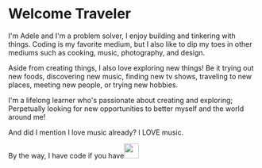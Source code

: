 # Welcome Traveler

I'm Adele and I'm a problem solver, I enjoy building and tinkering with things. Coding is my favorite medium, but I also like to dip my toes in other mediums such as cooking, music, photography, and design.

Aside from creating things, I also love exploring new things! Be it trying out new foods, discovering new music, finding new tv shows, traveling to new places, meeting new people, or trying new hobbies.

I'm a lifelong learner who's passionate about creating and exploring; Perpetually looking for new opportunities to better myself and the world around me! 

And did I mention I love music already? I LOVE music.

By the way, I have code if you have<img align="bottom" src="https://user-images.githubusercontent.com/8835499/218330542-44214625-5d5c-495c-a4a0-b1e033ff95a9.png" width="30px" height="30px"/>





<!--
**AdelBeit/AdelBeit** is a ✨ _special_ ✨ repository because its `README.md` (this file) appears on your GitHub profile.

Here are some ideas to get you started:


- 🔭 I’m currently working on ...
- 🌱 I’m currently learning ...
- 👯 I’m looking to collaborate on ...
- 🤔 I’m looking for help with ...
- 💬 Ask me about ...
- 📫 How to reach me: ...
- 😄 Pronouns: ...
- ⚡ Fun fact: ...
-->
